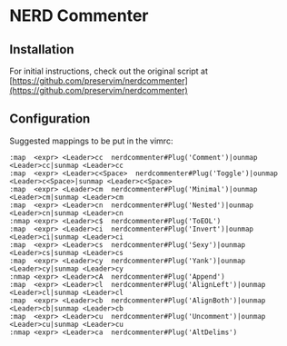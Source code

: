 # NERD Commenter

## Installation

For initial instructions, check out the original script at
[https://github.com/preservim/nerdcommenter](https://github.com/preservim/nerdcommenter)

## Configuration

Suggested mappings to be put in the vimrc:

    :map  <expr> <Leader>cc  nerdcommenter#Plug('Comment')|ounmap <Leader>cc|sunmap <Leader>cc
    :map  <expr> <Leader>c<Space>  nerdcommenter#Plug('Toggle')|ounmap <Leader>c<Space>|sunmap <Leader>c<Space>
    :map  <expr> <Leader>cm  nerdcommenter#Plug('Minimal')|ounmap <Leader>cm|sunmap <Leader>cm
    :map  <expr> <Leader>cn  nerdcommenter#Plug('Nested')|ounmap <Leader>cn|sunmap <Leader>cn
    :nmap <expr> <Leader>c$  nerdcommenter#Plug('ToEOL')
    :map  <expr> <Leader>ci  nerdcommenter#Plug('Invert')|ounmap <Leader>ci|sunmap <Leader>ci
    :map  <expr> <Leader>cs  nerdcommenter#Plug('Sexy')|ounmap <Leader>cs|sunmap <Leader>cs
    :map  <expr> <Leader>cy  nerdcommenter#Plug('Yank')|ounmap <Leader>cy|sunmap <Leader>cy
    :nmap <expr> <Leader>cA  nerdcommenter#Plug('Append')
    :map  <expr> <Leader>cl  nerdcommenter#Plug('AlignLeft')|ounmap <Leader>cl|sunmap <Leader>cl
    :map  <expr> <Leader>cb  nerdcommenter#Plug('AlignBoth')|ounmap <Leader>cb|sunmap <Leader>cb
    :map  <expr> <Leader>cu  nerdcommenter#Plug('Uncomment')|ounmap <Leader>cu|sunmap <Leader>cu
    :nmap <expr> <Leader>ca  nerdcommenter#Plug('AltDelims')


